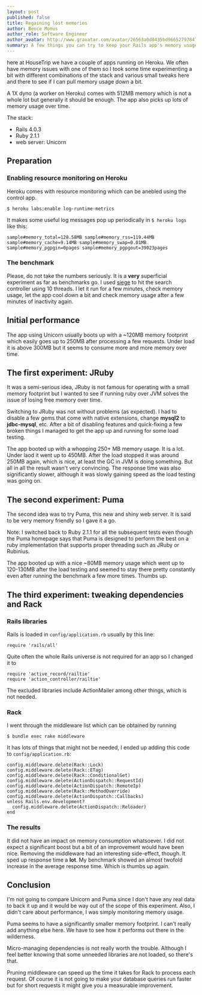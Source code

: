 ```yaml
---
layout: post
published: false
title: Regaining lost memories
author: Bence Monus
author_role: Software Engineer
author_avatar: http://www.gravatar.com/avatar/26563a0d8435bd966527978473d9b85b
summary: A few things you can try to keep your Rails app's memory usage in check.
---
```


here at HouseTrip we have a couple of apps running on Heroku.  We often have memory issues with one of them so I took some time experimenting a bit with different combinations of the stack and various small tweaks here and there to see if I can pull memory usage down a bit.

A 1X dyno (a worker on Heroku) comes with 512MB memory which is not a whole lot but generally it should be enough. The app also picks up lots of memory usage over time.

The stack:

* Rails 4.0.3
* Ruby 2.1.1
* web server: Unicorn

## Preparation

### Enabling resource monitoring on Heroku
Heroku comes with resource monitoring which can be anebled using the control app.

`
$ heroku labs:enable log-runtime-metrics
`

It makes some useful log messages pop up periodically in `$ heroku logs` like this:

```
sample#memory_total=128.58MB sample#memory_rss=119.44MB sample#memory_cache=9.14MB sample#memory_swap=0.01MB sample#memory_pgpgin=0pages sample#memory_pgpgout=39023pages
```

### The benchmark
Please, do not take the numbers seriously. It is a **very** superficial experiment as far as benchmarks go. I used [siege](http://www.joedog.org/siege-home/) to hit the search controller using 10 threads. I let it run for a few minutes, check memory usage, let the app cool down a bit and check memory usage after a few minutes of inactivity again. 

## Initial performance

The app using Unicorn usually boots up with a ~120MB memory footprint which easily goes up to 250MB after processing a few requests. Under load it is above 300MB but it seems to consume more and more memory over time.

## The first experiment: JRuby

It was a semi-serious idea, JRuby is not famous for operating with a small memory footprint but I wanted to see if running ruby over JVM solves the issue of losing free memory over time.

Switching to JRuby was not without problems (as expected). I had to disable a few gems that come with native extensions, change **mysql2** to **jdbc-mysql**, etc. After a bit of disabling features and quick-fixing a few broken things I managed to get the app up and running for some load testing.

The app booted up with a whopping 250+ MB memory usage. It is a lot. Under laod it went up to 450MB. After the load stopped it was around 250MB again, which is nice, at least the GC in JVM is doing something. But all in all the result wasn't very convincing. The response time was also significantly slower, although it was slowly gaining speed as the load testing was going on.

## The second experiment: Puma

The second idea was to try Puma, this new and shiny web server. It is said to be very memory friendly so I gave it a go.

Note: I switched back to Ruby 2.1.1 for all the subsequent tests even though the Puma homepage says that Puma is designed to perform the best on a ruby implementation that supports proper threading such as JRuby or Rubinius.

The app booted up with a nice ~80MB memory usage which went up to 120-130MB after the load testing and seemed to stay there pretty constantly even after running the benchmark a few more times. Thumbs up.

## The third experiment: tweaking dependencies and Rack

### Rails libraries

Rails is loaded in `config/application.rb` usually by this line:

```
require 'rails/all'
```

Quite often the whole Rails universe is not required for an app so I changed it to

```
require 'active_record/railtie'
require 'action_controller/railtie'
```

The excluded libraries include ActionMailer among other things, which is not needed.

### Rack
I went through the middleware list which can be obtained by running

`
$ bundle exec rake middleware
`

It has lots of things that might not be needed, I ended up adding this code to `config/application.rb`:

```
config.middleware.delete(Rack::Lock)
config.middleware.delete(Rack::ETag)
config.middleware.delete(Rack::ConditionalGet)
config.middleware.delete(ActionDispatch::RequestId)
config.middleware.delete(ActionDispatch::RemoteIp)
config.middleware.delete(Rack::MethodOverride)
config.middleware.delete(ActionDispatch::Callbacks)
unless Rails.env.development?
  config.middleware.delete(ActionDispatch::Reloader)
end
```

### The results
It did not have an impact on memory consumption whatsoever. I did not expect a significant boost but a bit of an improvement would have been nice. Removing the middleware had an interesting side-effect, though. It sped up response time a **lot**. My benchmark showed an almost twofold increase in the average response time. Which is thumbs up again.

## Conclusion
I'm not going to compare Unicorn and Puma since I don't have any real data to back it up and it would be way out of the scope of this experiment. Also, I didn't care about performance, I was simply monitoring memory usage.

Puma seems to have a significantly smaller memory footprint. I can't really add anything else here. We have to see how it performs out there in the wilderness.

Micro-managing dependencies is not really worth the trouble. Although I feel better knowing that some unneeded libraries are not loaded, so there's that.

Pruning middleware can speed up the time it takes for Rack to process each request. Of course it is not going to make your database queries run faster but for short requests it might give you a measurable improvement. 

